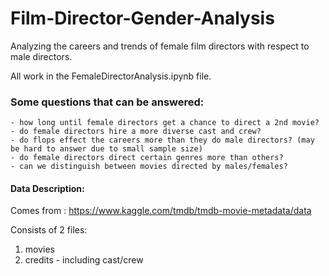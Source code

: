 # Film-Director-Gender-Analysis
Analyzing the careers and trends of female film directors with respect to male directors.

All work in the FemaleDirectorAnalysis.ipynb file.

### Some questions that can be answered:
    
    - how long until female directors get a chance to direct a 2nd movie?
    - do female directors hire a more diverse cast and crew?
    - do flops effect the careers more than they do male directors? (may be hard to answer due to small sample size)
    - do female directors direct certain genres more than others?
    - can we distinguish between movies directed by males/females?

#### Data Description:
Comes from : https://www.kaggle.com/tmdb/tmdb-movie-metadata/data

Consists of 2 files:
  1) movies
  2) credits - including cast/crew
    
